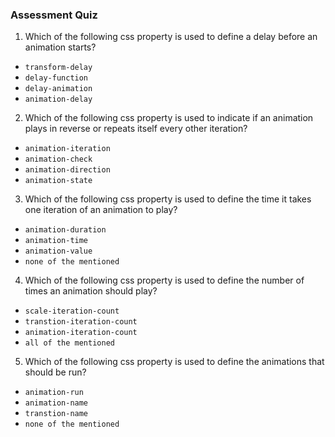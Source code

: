 
### Assessment Quiz

1. Which of the following css property is used to define a delay before an animation starts?

- `transform-delay`
- `delay-function`
- `delay-animation`
- `animation-delay` 

2. Which of the following css property is used to indicate if an animation plays in reverse or repeats itself every other iteration?

- `animation-iteration`
- `animation-check`
- `animation-direction` 
- `animation-state`

3. Which of the following css property is used to define the time it takes one iteration of an animation to play?

- `animation-duration` 
- `animation-time`
- `animation-value`
- `none of the mentioned`

4. Which of the following css property is used to define the number of times an animation should play?

- `scale-iteration-count`
- `transtion-iteration-count`
- `animation-iteration-count` 
- `all of the mentioned`

5. Which of the following css property is used to define the animations that should be run?

- `animation-run`
- `animation-name`
- `transtion-name`
- `none of the mentioned` 
